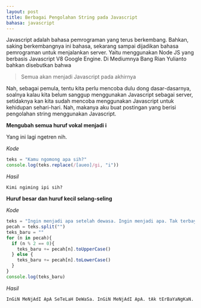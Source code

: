 ```yaml
---
layout: post
title: Berbagai Pengolahan String pada Javascript
bahasa: javascript
---
```


Javascript adalah bahasa pemrograman yang terus berkembang. Bahkan, saking berkembangnya ini bahasa, sekarang sampai dijadikan bahasa pemrograman untuk menjalankan server. Yaitu menggunakan Node JS yang berbasis Javascript V8 Google Engine. Di Mediumnya Bang Rian Yulianto bahkan disebutkan bahwa

> Semua akan menjadi Javascript pada akhirnya

Nah, sebagai pemula, tentu kita perlu mencoba dulu dong dasar-dasarnya, soalnya kalau kita belum sanggup menggunakan Javascript sebagai server, setidaknya kan kita sudah mencoba menggunakan Javascript untuk kehidupan sehari-hari. Nah, makanya aku buat postingan yang berisi pengolahan string menggunakan Javascript.

**Mengubah semua huruf vokal menjadi i**

Yang ini lagi ngetren nih.

_Kode_

```javascript
teks = "Kamu ngomong apa sih?"
console.log(teks.replace(/[aueo]/gi, "i"))
```

_Hasil_

```
Kimi ngiming ipi sih?
```

**Huruf besar dan huruf kecil selang-seling**

_Kode_

```javascript
teks = "Ingin menjadi apa setelah dewasa. Ingin menjadi apa. Tak terbayangkan."
pecah = teks.split("")
teks_baru = ""
for (n in pecah){
  if (n % 2 == 0){
    teks_baru += pecah[n].toUpperCase()
  } else {
    teks_baru += pecah[n].toLowerCase()
  }
}
console.log(teks_baru)
```

_Hasil_

```
InGiN MeNjAdI ApA SeTeLaH DeWaSa. InGiN MeNjAdI ApA. tAk tErBaYaNgKaN.
```